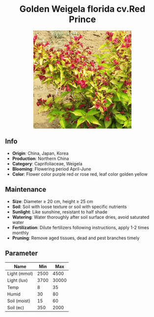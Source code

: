 <h1 align='center'>Golden Weigela florida cv.Red Prince</h1>
<p align="center">
    <img 
        align='center'
        width='320'
        src="../images/golden weigela florida cvred prince.png" 
        alt='Golden Weigela florida cv.Red Prince' />
</p>

## Info

 - **Origin**: China, Japan, Korea
 - **Production**: Northern China
 - **Category**: Caprifoliaceae, Weigela
 - **Blooming**: Flowering period April-June
 - **Color**: Flower color purple red or rose red, leaf color golden yellow

## Maintenance

 - **Size**: Diameter ≥ 20 cm, height ≥ 25 cm
 - **Soil**: Soil with loose texture or soil with specific nutrients
 - **Sunlight**: Like sunshine, resistant to half shade
 - **Watering**: Water thoroughly after soil surface dries, avoid saturated water
 - **Fertilization**: Dilute fertilizers following instructions, apply 1-2 times monthly
 - **Pruning**: Remove aged tissues, dead and pest branches timely

## Parameter

| Name         | Min  | Max   |
|--------------|------|-------|
| Light (mmol) | 2500 | 4500  |
| Light (lux)  | 3700 | 30000 |
| Temp         | 8    | 35    |
| Humid        | 30   | 80    |
| Soil (moist) | 15   | 60    |
| Soil (ec)    | 350  | 2000  |
